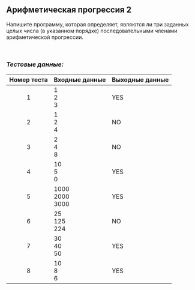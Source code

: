 ## Арифметическая прогрессия 2

Напишите программу, которая определяет, являются ли три заданных целых числа (в указанном порядке)
последовательными членами арифметической прогрессии.

<br>

### *Тестовые данные:*

| Номер теста | Входные данные       | Выходные данные |
|:-----------:|----------------------|-----------------|
|      1      | 1<br>2<br>3          | YES             |
|      2      | 1<br>2<br>4          | NO              |
|      3      | 2<br>4<br>8          | NO              |
|      4      | 10<br>5<br>0         | YES             |
|      5      | 1000<br>2000<br>3000 | YES             |
|      6      | 25<br>125<br>224     | NO              |
|      7      | 30<br>40<br>50       | YES             |
|      8      | 10<br>8<br>6         | YES             |